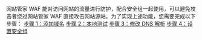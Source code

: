 网站管家 WAF 能对访问网站的流量进行防护，配合安全组一起使用，可以避免攻击者绕过网站管家 WAF 直接攻击网站源站。为了实现上述功能，您需要完成以下步骤：
[步骤 1：添加域名](https://cloud.tencent.com/document/product/627/18631)
[步骤 2：本地测试](https://cloud.tencent.com/document/product/627/18632)
[步骤 3：修改 DNS 解析](https://cloud.tencent.com/document/product/627/18633)
[步骤 4：设置安全组](https://cloud.tencent.com/document/product/627/18634)
